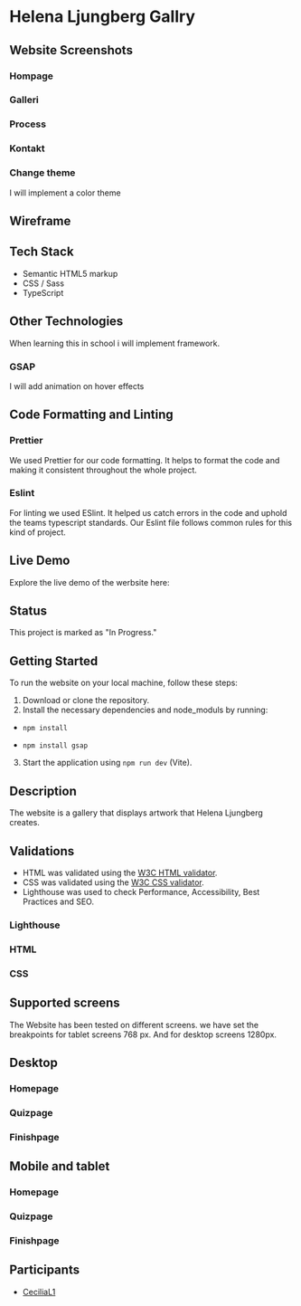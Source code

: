 # Helena Ljungberg Gallry


## Website Screenshots

### Hompage

### Galleri

### Process

### Kontakt


### Change theme

I will implement a color theme

## Wireframe


## Tech Stack

- Semantic HTML5 markup
- CSS / Sass
- TypeScript


## Other Technologies

When learning this in school i will implement framework.

### GSAP

I will add animation on hover effects

## Code Formatting and Linting

### Prettier

We used Prettier for our code formatting. It helps to format the code and making it consistent throughout the whole project.

### Eslint

For linting we used ESlint. It helped us catch errors in the code and uphold the teams typescript standards. Our Eslint file
follows common rules for this kind of project.

## Live Demo

Explore the live demo of the werbsite here: 

## Status

This project is marked as "In Progress."


## Getting Started

To run the website on your local machine, follow these steps:

1. Download or clone the repository.
2. Install the necessary dependencies and node_moduls by running:
* `npm install`

* `npm install gsap`
3. Start the application using `npm run dev` (Vite).

## Description

The website is a gallery that displays artwork that Helena Ljungberg creates. 

## Validations

- HTML was validated using the [W3C HTML validator](https://validator.w3.org/).
- CSS was validated using the [W3C CSS validator](https://jigsaw.w3.org/css-validator/).
- Lighthouse was used to check Performance, Accessibility, Best Practices and SEO.

### Lighthouse

### HTML


### CSS


## Supported screens
The Website has been tested on different screens. we have set the breakpoints for tablet screens 768 px. And for desktop screens 1280px.


## Desktop
### Homepage

### Quizpage


### Finishpage


## Mobile and tablet


### Homepage


### Quizpage


### Finishpage


## Participants

- [CeciliaL1](https://github.com/CeciliaL1)
